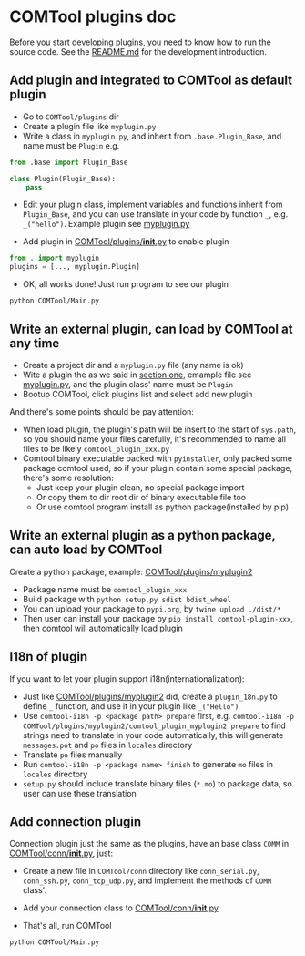 COMTool plugins doc
=======


Before you start developing plugins, you need to know how to run the source code. See the [README.md](../README.MD) for the development introduction.


## Add plugin and integrated to COMTool as default plugin

* Go to `COMTool/plugins` dir
* Create a plugin file like `myplugin.py`
* Write a class in `myplugin.py`, and inherit from `.base.Plugin_Base`, and name must be `Plugin` e.g.
```python
from .base import Plugin_Base

class Plugin(Plugin_Base):
    pass
```
* Edit your plugin class, implement variables and functions inherit from `Plugin_Base`, and you can use translate in your code by function `_`, e.g. `_("hello")`.
Example plugin see [myplugin.py](../COMTool/plugins/myplugin.py)

* Add plugin in [COMTool/plugins/__init__.py](../COMTool/plugins/__init__.py) to enable plugin
```python
from . import myplugin
plugins = [..., myplugin.Plugin]
```

* OK, all works done! Just run program to see our plugin

```
python COMTool/Main.py
```

## Write an external plugin, can load by COMTool at any time

* Create a project dir and a `myplugin.py` file (any name is ok)
* Wite a plugin the as we said in [section one](#Add-plugin-and-integrated-to-COMTool-as-default-plugin), emample file see [myplugin.py](../COMTool/plugins/myplugin.py), and the plugin class' name must be `Plugin`
* Bootup COMTool, click plugins list and select add new plugin

And there's some points should be pay attention:
* When load plugin, the plugin's path will be insert to the start of `sys.path`, so you should name your files carefully, it's recommended to name all files to be likely `comtool_plugin_xxx.py`
* Comtool binary executable packed with `pyinstaller`, only packed some package comtool used, so if your plugin contain some special package, there's some resolution:
  * Just keep your plugin clean, no special package import
  * Or copy them to dir root dir of binary executable file too
  * Or use comtool program install as python package(installed by pip)


## Write an external plugin as a python package, can auto load by COMTool

Create a python package, example: [COMTool/plugins/myplugin2](../COMTool/plugins/myplugin2) 

* Package name must be `comtool_plugin_xxx`
* Build package with `python setup.py sdist bdist_wheel`
* You can upload your package to `pypi.org`, by `twine upload ./dist/*`
* Then user can install your package by `pip install comtool-plugin-xxx`, then comtool will automatically load plugin

## I18n of plugin

If you want to let your plugin support i18n(internationalization):
* Just like [COMTool/plugins/myplugin2](../COMTool/plugins/myplugin2) did, create a `plugin_18n.py` to define `_` function, and use it in your plugin like `_("Hello")`
* Use `comtool-i18n -p <package path> prepare` first, e.g. `comtool-i18n -p COMTool/plugins/myplugin2/comtool_plugin_myplugin2 prepare` to find strings need to translate in your code automatically, this will generate `messages.pot` and `po` files in `locales` directory
* Translate `po` files manually
* Run `comtool-i18n -p <package name> finish` to generate `mo` files in `locales` directory
* `setup.py` should include translate binary files (`*.mo`) to package data, so user can use these translation


## Add connection plugin

Connection plugin just the same as the plugins, have an base class `COMM` in [COMTool/conn/__init__.py](../COMTool/conn/__init__.py), just:
* Create a new file in `COMTool/conn` directory like `conn_serial.py`, `conn_ssh.py`, `conn_tcp_udp.py`, and implement the methods of `COMM` class'.
* Add your connection class to [COMTool/conn/__init__.py](../COMTool/conn/__init__.py)

* That's all, run COMTool

```
python COMTool/Main.py
```


